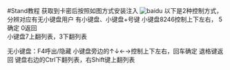 #Stand教程
获取到卡密后按照如图方式安装注入
![baidu](https://s2.loli.net/2022/04/11/DUy1OIkw7AFzeKi.png)
以下是2种控制方式，分辨对应有无小键盘用户
有小键盘、小键盘+号键 
     		  小键盘8246控制上下左右， 5确定  0返回  
   小键盘7上翻列表，3下翻列表

无小键盘：F4呼出/隐藏
    		  小键盘旁边的↑↓←→控制上下左右，回车确定  退格键返回
    键盘右边的Ctrl下翻列表，右Shift键上翻列表
